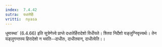 ```yaml
---
index:  7.4.42
sutra:  दधातेर्हिः
vritti:  nyasa
---
```


धुमास्था` (6.4.66) इति सूत्रेणेत्त्वे प्राप्ते दधातेर्हिरादेशो विधीयते। श्तिपा निर्देशो यङ्लुग्निवृत्त्यर्थः। तेन यङ्लुगन्तस्य हिरादेशो न भवति--दाधीतः, दाधीतवान्, दाधीत्वेति।।

